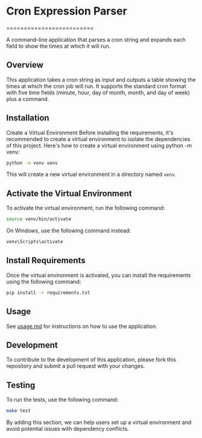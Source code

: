 # Cron Expression Parser
=========================

A command-line application that parses a cron string and expands each field to show the times at which it will run.

## Overview

This application takes a cron string as input and outputs a table showing the times at which the cron job will run. It supports the standard cron format with five time fields (minute, hour, day of month, month, and day of week) plus a command.

## Installation

Create a Virtual Environment
Before installing the requirements, it's recommended to create a virtual environment to isolate the dependencies of this project. Here's how to create a virtual environment using python -m venv:

```bash
python -m venv venv
```

This will create a new virtual environment in a directory named `venv`.

## Activate the Virtual Environment

To activate the virtual environment, run the following command:

```bash
source venv/bin/activate
```

On Windows, use the following command instead:

```bash
venv\Scripts\activate
```

## Install Requirements

Once the virtual environment is activated, you can install the requirements using the following command:

```bash
pip install -r requirements.txt
```

## Usage
See [usage.md][1] for instructions on how to use the application.

## Development
To contribute to the development of this application, please fork this repository and submit a pull request with your changes.

## Testing
To run the tests, use the following command:

```bash
make test
```

By adding this section, we can help users set up a virtual environment and avoid potential issues with dependency conflicts.

[1]: docs/usage.md